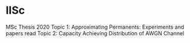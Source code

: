 # IISc
MSc Thesis 2020
Topic 1: Approximating Permanents: Experiments and papers read
Topic 2: Capacity Achieving Distribution of AWGN Channel
